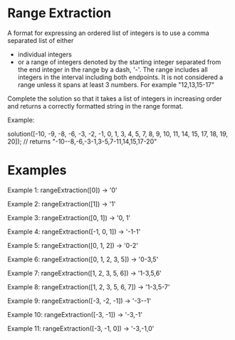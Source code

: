 # Range Extraction

A format for expressing an ordered list of integers is to use a comma separated list of either

- individual integers
- or a range of integers denoted by the starting integer separated from the end integer in the range by a dash, '-'. The range includes all integers in the interval including both endpoints. It is not considered a range unless it spans at least 3 numbers. For example "12,13,15-17"

Complete the solution so that it takes a list of integers in increasing order and returns a correctly formatted string in the range format.

Example:

solution([-10, -9, -8, -6, -3, -2, -1, 0, 1, 3, 4, 5, 7, 8, 9, 10, 11, 14, 15, 17, 18, 19, 20]);
// returns "-10--8,-6,-3-1,3-5,7-11,14,15,17-20"

# Examples

Example 1:
rangeExtraction([0]) -> '0'

Example 2:
rangeExtraction([1]) -> '1'

Example 3:
rangeExtraction([0, 1]) -> '0, 1'

Example 4:
rangeExtraction([-1, 0, 1]) -> '-1-1'

Example 5:
rangeExtraction([0, 1, 2]) -> '0-2'

Example 6:
rangeExtraction([0, 1, 2, 3, 5]) -> '0-3,5'

Example 7:
rangeExtraction([1, 2, 3, 5, 6]) -> '1-3,5,6'

Example 8:
rangeExtraction([1, 2, 3, 5, 6, 7]) -> '1-3,5-7'

Example 9:
rangeExtraction([-3, -2, -1]) -> '-3--1'

Example 10:
rangeExtraction([-3, -1]) -> '-3,-1'

Example 11:
rangeExtraction([-3, -1, 0]) -> '-3,-1,0'
